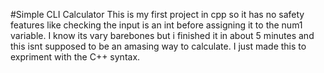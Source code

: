#Simple CLI Calculator
This is my first project in cpp so it has no safety features like checking the input is an int before assigning it to the num1 variable. I know its vary barebones but i finished it in about 5 minutes and this isnt supposed to be an amasing way to calculate. I just made this to expriment with the C++ syntax.
